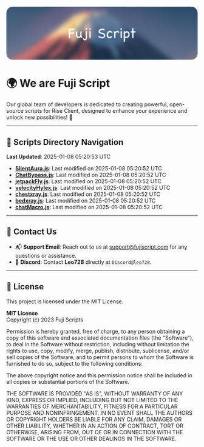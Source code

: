 ![Banner](.github/b.webp)

# 🌍 **We are Fuji Script**

Our global team of developers is dedicated to creating powerful, open-source scripts for Rise Client, designed to enhance your experience and unlock new possibilities! 🌟

---
<!-- SCRIPTS_NAVIGATION_START -->
## 📂 **Scripts Directory Navigation**

**Last Updated**: 2025-01-08 05:20:53 UTC

- **[SilentAura.js](scripts/SilentAura.js)**: Last modified on 2025-01-08 05:20:52 UTC
- **[ChatBypass.js](scripts/ChatBypass.js)**: Last modified on 2025-01-08 05:20:52 UTC
- **[jetpackFly.js](scripts/jetpackFly.js)**: Last modified on 2025-01-08 05:20:52 UTC
- **[velocityHylex.js](scripts/velocityHylex.js)**: Last modified on 2025-01-08 05:20:52 UTC
- **[chestxray.js](scripts/chestxray.js)**: Last modified on 2025-01-08 05:20:52 UTC
- **[bedxray.js](scripts/bedxray.js)**: Last modified on 2025-01-08 05:20:52 UTC
- **[chatMacro.js](scripts/chatMacro.js)**: Last modified on 2025-01-08 05:20:52 UTC

<!-- SCRIPTS_NAVIGATION_END -->

---

## 💬 **Contact Us**  
- 📬 **Support Email**: Reach out to us at [support@fujiscript.com](mailto:support@fujiscript.com) for any questions or assistance.  
- 💬 **Discord**: Contact **Leo728** directly at `Discord@leo728`.

---

## 📜 **License**

This project is licensed under the MIT License.  

**MIT License**  
Copyright (c) 2023 Fuji Scripts  

Permission is hereby granted, free of charge, to any person obtaining a copy of this software and associated documentation files (the "Software"), to deal in the Software without restriction, including without limitation the rights to use, copy, modify, merge, publish, distribute, sublicense, and/or sell copies of the Software, and to permit persons to whom the Software is furnished to do so, subject to the following conditions:  

The above copyright notice and this permission notice shall be included in all copies or substantial portions of the Software.  

THE SOFTWARE IS PROVIDED "AS IS", WITHOUT WARRANTY OF ANY KIND, EXPRESS OR IMPLIED, INCLUDING BUT NOT LIMITED TO THE WARRANTIES OF MERCHANTABILITY, FITNESS FOR A PARTICULAR PURPOSE AND NONINFRINGEMENT. IN NO EVENT SHALL THE AUTHORS OR COPYRIGHT HOLDERS BE LIABLE FOR ANY CLAIM, DAMAGES OR OTHER LIABILITY, WHETHER IN AN ACTION OF CONTRACT, TORT OR OTHERWISE, ARISING FROM, OUT OF OR IN CONNECTION WITH THE SOFTWARE OR THE USE OR OTHER DEALINGS IN THE SOFTWARE.  
